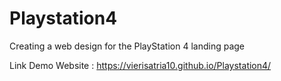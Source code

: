 # Playstation4
Creating a web design for the PlayStation 4 landing page


Link Demo Website : https://vierisatria10.github.io/Playstation4/
